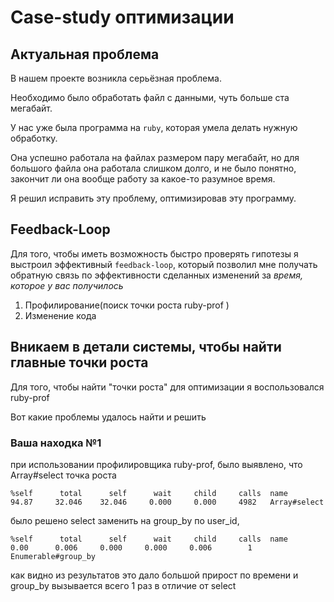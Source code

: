 # Case-study оптимизации

## Актуальная проблема
В нашем проекте возникла серьёзная проблема.

Необходимо было обработать файл с данными, чуть больше ста мегабайт.

У нас уже была программа на `ruby`, которая умела делать нужную обработку.

Она успешно работала на файлах размером пару мегабайт, но для большого файла она работала слишком долго, и не было понятно, закончит ли она вообще работу за какое-то разумное время.

Я решил исправить эту проблему, оптимизировав эту программу.


## Feedback-Loop
Для того, чтобы иметь возможность быстро проверять гипотезы я выстроил эффективный `feedback-loop`, который позволил мне получать обратную связь по эффективности сделанных изменений за *время, которое у вас получилось*
1. Профилирование(поиск точки роста ruby-prof )
2. Изменение кода

## Вникаем в детали системы, чтобы найти главные точки роста
Для того, чтобы найти "точки роста" для оптимизации я воспользовался ruby-prof

Вот какие проблемы удалось найти и решить

### Ваша находка №1

при использовании профилировщика ruby-prof, было выявлено, что Array#select точка роста

    %self      total      self      wait     child     calls  name 
    94.87     32.046    32.046     0.000     0.000     4982   Array#select

было решено select заменить на group_by по user_id,

    %self      total      self      wait     child     calls  name 
    0.00      0.006     0.000     0.000     0.006        1   Enumerable#group_by     

как видно из результатов это дало большой прирост по времени и group_by вызывается всего 1 раз в отличие от select
